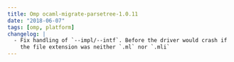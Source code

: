 ```yaml
---
title: Omp ocaml-migrate-parsetree-1.0.11
date: "2018-06-07"
tags: [omp, platform]
changelog: |
  - Fix handling of `--impl/--intf`. Before the driver would crash if
    the file extension was neither `.ml` nor `.mli`
---
```



